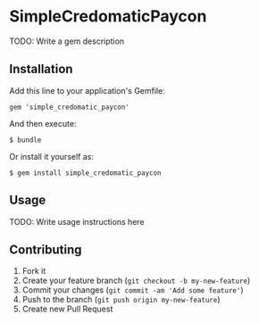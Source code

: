 # SimpleCredomaticPaycon

TODO: Write a gem description

## Installation

Add this line to your application's Gemfile:

    gem 'simple_credomatic_paycon'

And then execute:

    $ bundle

Or install it yourself as:

    $ gem install simple_credomatic_paycon

## Usage

TODO: Write usage instructions here

## Contributing

1. Fork it
2. Create your feature branch (`git checkout -b my-new-feature`)
3. Commit your changes (`git commit -am 'Add some feature'`)
4. Push to the branch (`git push origin my-new-feature`)
5. Create new Pull Request
